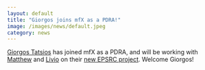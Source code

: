 ```yaml
---
layout: default
title: "Giorgos joins mfX as a PDRA!"
image: /images/news/default.jpeg
category: news
---
```


[Giorgos Tatsios] has joined mfX as a PDRA, and will be working with [Matthew] and [Livio] on their [new EPSRC project]. Welcome Giorgos!

[Giorgos Tatsios]: /team/tatsios-giorgos
[Matthew]: /team/matthew-borg
[Livio]: /team/livio-gibelli
[new EPSRC project]: https://gow.epsrc.ukri.org/NGBOViewGrant.aspx?GrantRef=EP/V012002/1